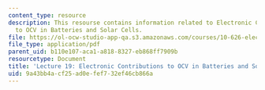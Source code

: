 ```yaml
---
content_type: resource
description: This resourse contains information related to Electronic Contributions
  to OCV in Batteries and Solar Cells.
file: https://ol-ocw-studio-app-qa.s3.amazonaws.com/courses/10-626-electrochemical-energy-systems-spring-2014/9a43bb4acf25ad0efef732ef46cb866a_MIT10_626S14_Lec19_MZB.pdf
file_type: application/pdf
parent_uid: b110e107-aca1-a818-8327-eb868ff7909b
resourcetype: Document
title: 'Lecture 19: Electronic Contributions to OCV in Batteries and Solar Cells'
uid: 9a43bb4a-cf25-ad0e-fef7-32ef46cb866a
---
```

